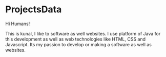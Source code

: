# ProjectsData

Hi Humans!

This is kunal, I like to software as well websites. I use platform of Java for this development as well as web technologies like HTML, CSS
and Javascript. Its my passion to develop or making a software as well as websites. 
